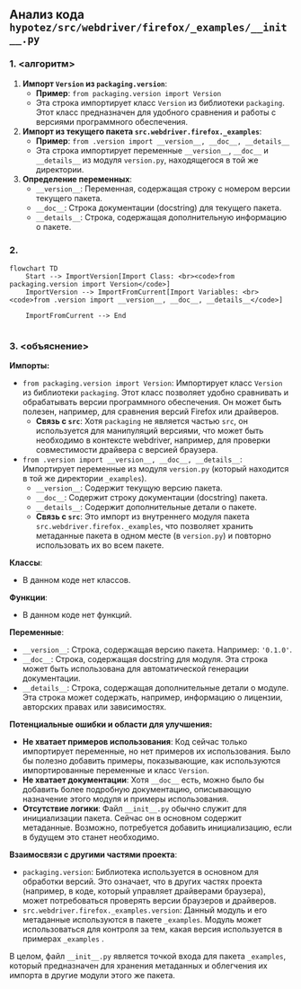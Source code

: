 ## Анализ кода `hypotez/src/webdriver/firefox/_examples/__init__.py`

### 1. <алгоритм>

1.  **Импорт `Version` из `packaging.version`**:
    *   **Пример**: `from packaging.version import Version`
    *   Эта строка импортирует класс `Version` из библиотеки `packaging`. Этот класс предназначен для удобного сравнения и работы с версиями программного обеспечения.
2.  **Импорт из текущего пакета `src.webdriver.firefox._examples`**:
    *   **Пример**: `from .version import __version__, __doc__, __details__`
    *   Эта строка импортирует переменные `__version__`, `__doc__` и `__details__` из модуля `version.py`, находящегося в той же директории.
3.  **Определение переменных**:
    *   `__version__`: Переменная, содержащая строку с номером версии текущего пакета.
    *   `__doc__`: Строка документации (docstring) для текущего пакета.
    *   `__details__`: Строка, содержащая дополнительную информацию о пакете.

### 2. <mermaid>

```mermaid
flowchart TD
    Start --> ImportVersion[Import Class: <br><code>from packaging.version import Version</code>]
    ImportVersion --> ImportFromCurrent[Import Variables: <br><code>from .version import __version__, __doc__, __details__</code>]

    ImportFromCurrent --> End
   
```

### 3. <объяснение>

**Импорты:**

*   `from packaging.version import Version`: Импортирует класс `Version` из библиотеки `packaging`. Этот класс позволяет удобно сравнивать и обрабатывать версии программного обеспечения. Он может быть полезен, например, для сравнения версий Firefox или драйверов.
    *   **Связь с `src`**: Хотя `packaging` не является частью `src`, он используется для манипуляций версиями, что может быть необходимо в контексте webdriver, например, для проверки совместимости драйвера с версией браузера.
*   `from .version import __version__, __doc__, __details__`: Импортирует переменные из модуля `version.py` (который находится в той же директории `_examples`).
    *   `__version__`: Содержит текущую версию пакета.
    *   `__doc__`: Содержит строку документации (docstring) пакета.
    *   `__details__`: Содержит дополнительные детали о пакете.
    *  **Связь с `src`**: Это импорт из внутреннего модуля пакета `src.webdriver.firefox._examples`, что позволяет хранить метаданные пакета в одном месте (в `version.py`) и повторно использовать их во всем пакете.

**Классы**:

*   В данном коде нет классов.

**Функции**:

*   В данном коде нет функций.

**Переменные**:

*   `__version__`: Строка, содержащая версию пакета. Например: `'0.1.0'`.
*   `__doc__`: Строка, содержащая docstring для модуля. Эта строка может быть использована для автоматической генерации документации.
*   `__details__`: Строка, содержащая дополнительные детали о модуле. Эта строка может содержать, например, информацию о лицензии, авторских правах или зависимостях.

**Потенциальные ошибки и области для улучшения:**

*   **Не хватает примеров использования**: Код сейчас только импортирует переменные, но нет примеров их использования. Было бы полезно добавить примеры, показывающие, как используются импортированные переменные и класс `Version`.
*   **Не хватает документации**: Хотя `__doc__` есть, можно было бы добавить более подробную документацию, описывающую назначение этого модуля и примеры использования.
*   **Отсутствие логики**: Файл `__init__.py` обычно служит для инициализации пакета. Сейчас он в основном содержит метаданные. Возможно, потребуется добавить инициализацию, если в будущем это станет необходимо.

**Взаимосвязи с другими частями проекта**:

*   `packaging.version`: Библиотека используется в основном для обработки версий. Это означает, что в других частях проекта (например, в коде, который управляет драйверами браузера), может потребоваться проверять версии браузеров и драйверов.
*  `src.webdriver.firefox._examples.version`: Данный модуль и его метаданные используются в пакете `_examples`.
    Модуль может использоваться для контроля за тем, какая версия используется в примерах `_examples` .

В целом, файл `__init__.py` является точкой входа для пакета `_examples`, который предназначен для хранения метаданных и облегчения их импорта в другие модули этого же пакета.